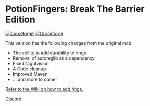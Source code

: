 # PotionFingers: Break The Barrier Edition

[![Curseforge](http://cf.way2muchnoise.eu/full_585193_downloads.svg)](https://www.curseforge.com/minecraft/mc-mods/potion-fingers-break-the-barrier-edition) [![Curseforge](http://cf.way2muchnoise.eu/versions/For%20MC_585193_all.svg)](https://www.curseforge.com/minecraft/mc-mods/potion-fingers-break-the-barrier-edition)

<p>This version has the following changes from the original mod:</p>
<ul>
<li>The ability to add durability to rings</li>
<li>Removal of&nbsp;autoreglib as a dependency</li>
<li>Fixed Nightvision</li>
<li>A Code cleanup</li>
<li>Improved Maven</li>
<li>... and more to come!&nbsp;</li>
</ul>
<p><a href="https://github.com/ThePansmith/PotionFingers/wiki">Refer to the Wiki on how to add rings.</a></p>
<p><a href="https://discord.gg/N8b2JEfAqb">Discord</a></p>
<p>&nbsp;</p>
